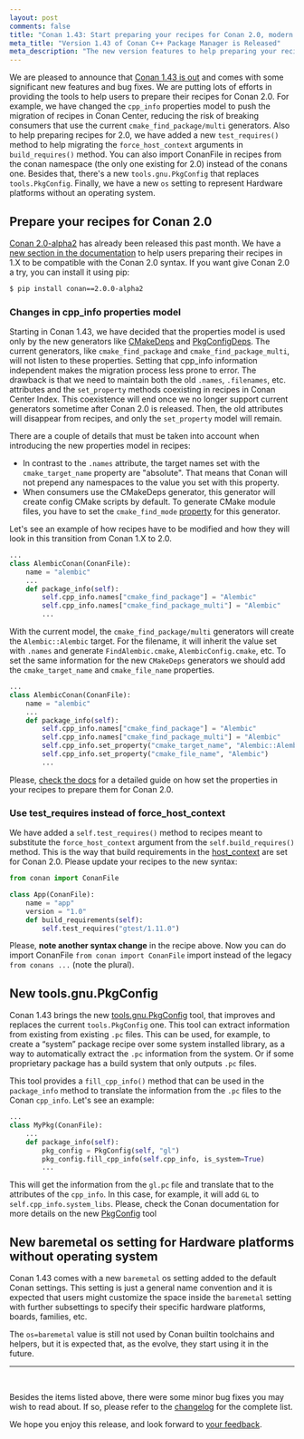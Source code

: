 ```yaml
---
layout: post
comments: false
title: "Conan 1.43: Start preparing your recipes for Conan 2.0, modern tools.gnu.PkgConfig to supersede legacy tools.PkgConfig, baremetal os setting to represent bare metal platforms without operating system."
meta_title: "Version 1.43 of Conan C++ Package Manager is Released"
meta_description: "The new version features to help preparing your recipes for Conan 2.0, modern tools.gnu.PkgConfig to supersede legacy tools.PkgConfig, baremetal os setting to represent bare metal platforms without operating system and much more..."
---
```


<script type="application/ld+json">
{ "@context": "https://schema.org", 
 "@type": "TechArticle",
 "headline": "Version 1.43 of Conan C++ Package Manager is Released",
 "alternativeHeadline": "Learn all about the new 1.43 Conan C/C++ package manager version",
 "image": "https://docs.conan.io/en/latest/_images/frogarian.png",
 "author": "Conan Team", 
 "genre": "C/C++", 
 "keywords": "c c++ package manager conan release", 
 "publisher": {
    "@type": "Organization",
    "name": "Conan.io",
    "logo": {
      "@type": "ImageObject",
      "url": "https://media.jfrog.com/wp-content/uploads/2017/07/20134853/conan-logo-text.svg"
    }
},
 "datePublished": "2021-12-21",
 "description": "Start preparing your recipes for Conan 2.0, modern tools.gnu.PkgConfig, new baremetal os setting.",
 }
</script>

We are pleased to announce that [Conan 1.43 is
out](https://github.com/conan-io/conan/releases/tag/1.43.0) and comes with some
significant new features and bug fixes. We are putting lots of efforts in providing the
tools to help users to prepare their recipes for Conan 2.0. For example, we have changed
the `cpp_info` properties model to push the migration of recipes in Conan Center, reducing
the risk of breaking consumers that use the current `cmake_find_package/multi` generators.
Also to help preparing recipes for 2.0, we have added a new `test_requires()` method to
help migrating the `force_host_context` arguments in `build_requires()` method. You can
also import ConanFile in recipes from the conan namespace (the only one existing for 2.0)
instead of the conans one. Besides that, there's a new `tools.gnu.PkgConfig` that replaces
`tools.PkgConfig`. Finally, we have a new `os` setting to represent Hardware platforms
without an operating system.

## Prepare your recipes for Conan 2.0

[Conan 2.0-alpha2](https://github.com/conan-io/conan/releases/tag/2.0.0-alpha2) has
already been released this past month. We have a [new section in the
documentation](https://docs.conan.io/en/latest/conan_v2.html) to help users preparing
their recipes in 1.X to be compatible with the Conan 2.0 syntax. If you want give Conan
2.0 a try, you can install it using pip:

```bash
$ pip install conan==2.0.0-alpha2
```

### Changes in cpp_info properties model

Starting in Conan 1.43, we have decided that the properties model is used only by the new
generators like
[CMakeDeps](https://docs.conan.io/en/latest/reference/conanfile/tools/cmake/cmakedeps.html)
and
[PkgConfigDeps](https://docs.conan.io/en/latest/reference/conanfile/tools/gnu/pkgconfigdeps.html).
The current generators, like `cmake_find_package` and `cmake_find_package_multi`, will not
listen to these properties. Setting that cpp_info information independent makes the
migration process less prone to error. The drawback is that we need to maintain both the
old `.names`, `.filenames`, etc. attributes and the `set_property` methods coexisting in
recipes in Conan Center Index. This coexistence will end once we no longer support current
generators sometime after Conan 2.0 is released. Then, the old attributes will disappear
from recipes, and only the `set_property` model will remain.

There are a couple of details that must be taken into account when introducing the new
properties model in recipes:

- In contrast to the `.names` attribute, the target names set with the `cmake_target_name`
  property are "absolute". That means that Conan will not prepend any namespaces to the
  value you set with this property.
- When consumers use the CMakeDeps generator, this generator will create config CMake
  scripts by default. To generate CMake module files, you have to set the
  `cmake_find_mode`
  [property](https://docs.conan.io/en/latest/reference/conanfile/tools/cmake/cmakedeps.html#properties)
  for this generator.

Let's see an example of how recipes have to be modified and how they will look in this
transition from Conan 1.X to 2.0. 

```python
...
class AlembicConan(ConanFile):
    name = "alembic"
    ...
    def package_info(self):
        self.cpp_info.names["cmake_find_package"] = "Alembic"
        self.cpp_info.names["cmake_find_package_multi"] = "Alembic"
        ...

```

With the current model, the `cmake_find_package/multi` generators will create the
`Alembic::Alembic` target. For the filename, it will inherit the value set with `.names`
and generate `FindAlembic.cmake`, `AlembicConfig.cmake`, etc. To set the same information
for the new `CMakeDeps` generators we should add the `cmake_target_name` and
`cmake_file_name` properties.

```python
...
class AlembicConan(ConanFile):
    name = "alembic"
    ...
    def package_info(self):
        self.cpp_info.names["cmake_find_package"] = "Alembic"
        self.cpp_info.names["cmake_find_package_multi"] = "Alembic"
        self.cpp_info.set_property("cmake_target_name", "Alembic::Alembic")
        self.cpp_info.set_property("cmake_file_name", "Alembic")
        ...

```

Please, [check the
docs](https://docs.conan.io/en/latest/migrating_to_2.0/properties.html#properties-migration)
for a detailed guide on how set the properties in your recipes to prepare them for Conan
2.0.

### Use test_requires instead of force_host_context

We have added a `self.test_requires()` method to recipes meant to substitute the
`force_host_context` argument from the `self.build_requires()` method. This is the way
that build requirements in the
[host_context](https://docs.conan.io/en/latest/devtools/build_requires.html#build-requirements)
are set for Conan 2.0. Please update your recipes to the new syntax:

```python
from conan import ConanFile

class App(ConanFile):
    name = "app"
    version = "1.0"
    def build_requirements(self):
        self.test_requires("gtest/1.11.0")

```

Please, **note another syntax change** in the recipe above. Now you can do import ConanFile `from conan import ConanFile` 
import instead of the legacy `from conans ...` (note the plural).

## New tools.gnu.PkgConfig

Conan 1.43 brings the new
[tools.gnu.PkgConfig](https://docs.conan.io/en/latest/reference/conanfile/tools/gnu/pkgconfig.html)
tool, that improves and replaces the current `tools.PkgConfig` one.
This tool can extract information from existing from existing `.pc` files.
This can be used, for example, to create a “system” package recipe over some system
installed library, as a way to automatically extract the `.pc` information from the system.
Or if some proprietary package has a build system that only outputs `.pc` files.

This tool provides a `fill_cpp_info()` method that can be used in the `package_info`
method to translate the information from the `.pc` files to the Conan `cpp_info`. Let's
see an example:

```python
...
class MyPkg(ConanFile):
    ...
    def package_info(self):
        pkg_config = PkgConfig(self, "gl")
        pkg_config.fill_cpp_info(self.cpp_info, is_system=True)
        ...

```

This will get the information from the `gl.pc` file and translate that to the attributes
of the `cpp_info`. In this case, for example, it will add `GL` to
`self.cpp_info.system_libs`. Please, check the Conan documentation for more details on the
new
[PkgConfig](https://docs.conan.io/en/latest/reference/conanfile/tools/gnu/pkgconfig.html)
tool 

## New baremetal os setting for Hardware platforms without operating system

Conan 1.43 comes with a new `baremetal` os setting added to the default Conan settings.
This setting is just a general name convention and it is expected that users might
customize the space inside the `baremetal` setting with further subsettings to specify
their specific hardware platforms, boards, families, etc.

The ``os=baremetal`` value is still not used by Conan builtin toolchains and helpers, but
it is expected that, as the evolve, they start using it in the future.

---

<br>

Besides the items listed above, there were some minor bug fixes you may wish to
read about. If so, please refer to the
[changelog](https://docs.conan.io/en/latest/changelog.html#dec-2021) for the
complete list.

We hope you enjoy this release, and look forward to [your
feedback](https://github.com/conan-io/conan/issues).
